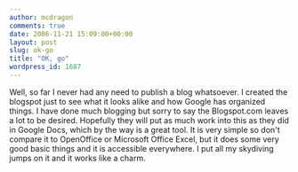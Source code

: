 ```yaml
---
author: mcdragon
comments: true
date: 2006-11-21 15:09:00+00:00
layout: post
slug: ok-go
title: "OK, go"
wordpress_id: 1687
---
```


Well, so far I never had any need to publish a blog whatsoever. I created the blogspot just to see what it looks alike and how Google has organized things.
I have done much blogging but sorry to say the Blogspot.com leaves a lot to be desired. Hopefully they will put as much work into this as they did in Google Docs, which by the way is a great tool. It is very simple so don't compare it to OpenOffice or Microsoft Office Excel, but it does some very good basic things and it is accessible everywhere. I put all my skydiving jumps on it and it works like a charm.
